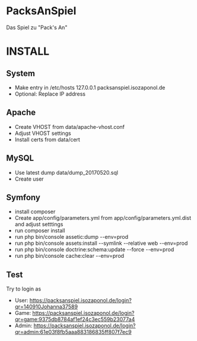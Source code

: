 PacksAnSpiel
============

Das Spiel zu "Pack's An"


INSTALL
=======

System
------
* Make entry in /etc/hosts
    127.0.0.1 packsanspiel.isozaponol.de
* Optional: Replace IP address


Apache
------
* Create VHOST from data/apache-vhost.conf
* Adjust VHOST settings
* Install certs from data/cert

MySQL
-----
* Use latest dump data/dump_20170520.sql
* Create user

Symfony
-------

* install composer
* Create app/config/parameters.yml from app/config/parameters.yml.dist and adjust setttings
* run 
    composer install
* run
    php bin/console assetic:dump --env=prod
* run
    php bin/console assets:install --symlink --relative web --env=prod
* run
    php bin/console doctrine:schema:update --force --env=prod
* run
    php bin/console cache:clear --env=prod

Test
----

Try to login as 
* User: https://packsanspiel.isozaponol.de/login?qr=140910Johanna37589
* Game: https://packsanspiel.isozaponol.de/login?qr=game:9375db8784af1ef24c3ec559b23077a4
* Admin: https://packsanspiel.isozaponol.de/login?qr=admin:61e03f8fb5aaa883186835ff807f7ec9

